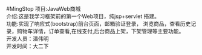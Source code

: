 #MingStop
 项目:JavaWeb商城<br>
 介绍:这是我学习框架前的第一个Web项目，纯jsp+servlet 搭建。<br>
 功能:实现了响应式(bootstrap)前台页面，邮箱验证登录， 浏览商品，查看历史记录，购物车详情，订单查看,在线支付,后台商品上架，下架管理等主要功能。<br>
 开发人员：潘伟明 <br>
 开发时间：大二下
